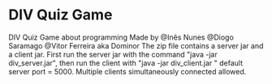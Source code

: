 # DIV Quiz Game
DIV Quiz Game about programming Made by @Inês Nunes @Diogo Saramago @Vitor Ferreira aka Dominor The zip file contains a server jar and a client jar. First run the server jar with the command "java -jar div_server.jar", then run the client with "java -jar div_client.jar <server ip address> <port>" default server port = 5000. Multiple clients simultaneously connected allowed.
